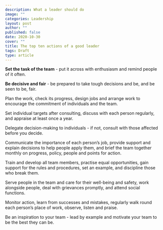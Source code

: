 ```yaml
---
description: What a leader should do
image: ""
categories: Leadership
layout: post
author: ""
published: false
date: 2020-10-30
cover: ""
title: The top ten actions of a good leader
tags: Draft
type: article
---
```

**Set the task of the team** - put it across with enthusiasm and remind people of it often.

**Be decisive and fair** - be prepared to take tough decisions and be, and be seen to be, fair.

Plan the work, check its progress, design jobs and arrange work to encourage the commitment of individuals and the team.

Set individual targets after consulting, discuss with each person regularly, and appraise at least once a year.

Delegate decision-making to individuals - if not, consult with those affected before you decide.

Communicate the importance of each person’s job, provide support and explain decisions to help people apply them, and brief the team together monthly on progress, policy, people and points for action.

Train and develop all team members, practise equal opportunities, gain support for the rules and procedures, set an example, and discipline those who break them.

Serve people in the team and care for their well-being and safety, work alongside people, deal with grievances promptly, and attend social functions.

Monitor action, learn from successes and mistakes, regularly walk round each person’s place of work, observe, listen and praise.

Be an inspiration to your team - lead by example and motivate your team to be the best they can be.